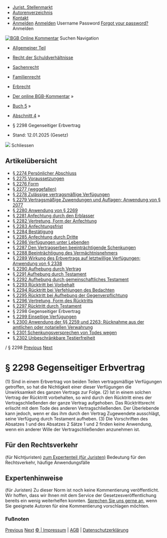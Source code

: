   * [Jurist. Stellenmarkt](https://bgb.kommentar.de/Buch-5/Abschnitt-4/</job-board> "Jurist. Stellenmarkt")
  * [Autorenverzeichnis](https://bgb.kommentar.de/Buch-5/Abschnitt-4/</Autorenverzeichnis> "Autorenverzeichnis")
  * [Kontakt](https://bgb.kommentar.de/Buch-5/Abschnitt-4/</Kontakt>)
  * [Anmelden](https://bgb.kommentar.de/Buch-5/Abschnitt-4/<#login> "show login form") [Anmelden](https://bgb.kommentar.de/Buch-5/Abschnitt-4/<#> "hide login form") Username Password
[Forgot your password?](https://bgb.kommentar.de/Buch-5/Abschnitt-4/</user/forgotpassword>) Anmelden 


[![BGB Online Kommentar](https://bgb.kommentar.de/extension/bgb/design/bgb/images/logo.png)](https://bgb.kommentar.de/Buch-5/Abschnitt-4/</> "BGB Online Kommentar")
Suchen
Navigation
  * [Allgemeiner Teil](https://bgb.kommentar.de/Buch-5/Abschnitt-4/</Buch-1>)
  * [Recht der Schuldverhältnisse](https://bgb.kommentar.de/Buch-5/Abschnitt-4/</Buch-2>)
  * [Sachenrecht](https://bgb.kommentar.de/Buch-5/Abschnitt-4/</Buch-3>)
  * [Familienrecht](https://bgb.kommentar.de/Buch-5/Abschnitt-4/</Buch-4>)
  * [Erbrecht](https://bgb.kommentar.de/Buch-5/Abschnitt-4/</Buch-5>)


  * [Der online BGB-Kommentar](https://bgb.kommentar.de/Buch-5/Abschnitt-4/</>) »
  * [Buch 5](https://bgb.kommentar.de/Buch-5/Abschnitt-4/</Buch-5>) »
  * [Abschnitt 4](https://bgb.kommentar.de/Buch-5/Abschnitt-4/</Buch-5/Abschnitt-4>) »
  * § 2298 Gegenseitiger Erbvertrag 
  * Stand: 12.01.2025 (Gesetz) 


![](https://vg01.met.vgwort.de/na/1c9909529ead4f509072c06d9081a7d5)
Schliessen 
## Artikelübersicht
  * [ § 2274 Persönlicher Abschluss ](https://bgb.kommentar.de/Buch-5/Abschnitt-4/</Buch-5/Abschnitt-4/Persoenlicher-Abschluss>)
  * [ § 2275 Voraussetzungen ](https://bgb.kommentar.de/Buch-5/Abschnitt-4/</Buch-5/Abschnitt-4/Voraussetzungen>)
  * [ § 2276 Form ](https://bgb.kommentar.de/Buch-5/Abschnitt-4/</Buch-5/Abschnitt-4/Form>)
  * [ § 2277 (weggefallen) ](https://bgb.kommentar.de/Buch-5/Abschnitt-4/</Buch-5/Abschnitt-4/weggefallen>)
  * [ § 2278 Zulässige vertragsmäßige Verfügungen ](https://bgb.kommentar.de/Buch-5/Abschnitt-4/</Buch-5/Abschnitt-4/Zulaessige-vertragsmaessige-Verfuegungen>)
  * [ § 2279 Vertragsmäßige Zuwendungen und Auflagen; Anwendung von § 2077 ](https://bgb.kommentar.de/Buch-5/Abschnitt-4/</Buch-5/Abschnitt-4/Vertragsmaessige-Zuwendungen-und-Auflagen-Anwendung-von-2077>)
  * [ § 2280 Anwendung von § 2269 ](https://bgb.kommentar.de/Buch-5/Abschnitt-4/</Buch-5/Abschnitt-4/Anwendung-von-2269>)
  * [ § 2281 Anfechtung durch den Erblasser ](https://bgb.kommentar.de/Buch-5/Abschnitt-4/</Buch-5/Abschnitt-4/Anfechtung-durch-den-Erblasser>)
  * [ § 2282 Vertretung, Form der Anfechtung ](https://bgb.kommentar.de/Buch-5/Abschnitt-4/</Buch-5/Abschnitt-4/Vertretung-Form-der-Anfechtung>)
  * [ § 2283 Anfechtungsfrist ](https://bgb.kommentar.de/Buch-5/Abschnitt-4/</Buch-5/Abschnitt-4/Anfechtungsfrist>)
  * [ § 2284 Bestätigung ](https://bgb.kommentar.de/Buch-5/Abschnitt-4/</Buch-5/Abschnitt-4/Bestaetigung>)
  * [ § 2285 Anfechtung durch Dritte ](https://bgb.kommentar.de/Buch-5/Abschnitt-4/</Buch-5/Abschnitt-4/Anfechtung-durch-Dritte>)
  * [ § 2286 Verfügungen unter Lebenden ](https://bgb.kommentar.de/Buch-5/Abschnitt-4/</Buch-5/Abschnitt-4/Verfuegungen-unter-Lebenden>)
  * [ § 2287 Den Vertragserben beeinträchtigende Schenkungen ](https://bgb.kommentar.de/Buch-5/Abschnitt-4/</Buch-5/Abschnitt-4/Den-Vertragserben-beeintraechtigende-Schenkungen>)
  * [ § 2288 Beeinträchtigung des Vermächtnisnehmers ](https://bgb.kommentar.de/Buch-5/Abschnitt-4/</Buch-5/Abschnitt-4/Beeintraechtigung-des-Vermaechtnisnehmers>)
  * [ § 2289 Wirkung des Erbvertrags auf letztwillige Verfügungen; Anwendung von § 2338 ](https://bgb.kommentar.de/Buch-5/Abschnitt-4/</Buch-5/Abschnitt-4/Wirkung-des-Erbvertrags-auf-letztwillige-Verfuegungen-Anwendung-von-2338>)
  * [ § 2290 Aufhebung durch Vertrag ](https://bgb.kommentar.de/Buch-5/Abschnitt-4/</Buch-5/Abschnitt-4/Aufhebung-durch-Vertrag>)
  * [ § 2291 Aufhebung durch Testament ](https://bgb.kommentar.de/Buch-5/Abschnitt-4/</Buch-5/Abschnitt-4/Aufhebung-durch-Testament>)
  * [ § 2292 Aufhebung durch gemeinschaftliches Testament ](https://bgb.kommentar.de/Buch-5/Abschnitt-4/</Buch-5/Abschnitt-4/Aufhebung-durch-gemeinschaftliches-Testament>)
  * [ § 2293 Rücktritt bei Vorbehalt ](https://bgb.kommentar.de/Buch-5/Abschnitt-4/</Buch-5/Abschnitt-4/Ruecktritt-bei-Vorbehalt>)
  * [ § 2294 Rücktritt bei Verfehlungen des Bedachten ](https://bgb.kommentar.de/Buch-5/Abschnitt-4/</Buch-5/Abschnitt-4/Ruecktritt-bei-Verfehlungen-des-Bedachten>)
  * [ § 2295 Rücktritt bei Aufhebung der Gegenverpflichtung ](https://bgb.kommentar.de/Buch-5/Abschnitt-4/</Buch-5/Abschnitt-4/Ruecktritt-bei-Aufhebung-der-Gegenverpflichtung>)
  * [ § 2296 Vertretung, Form des Rücktritts ](https://bgb.kommentar.de/Buch-5/Abschnitt-4/</Buch-5/Abschnitt-4/Vertretung-Form-des-Ruecktritts>)
  * [ § 2297 Rücktritt durch Testament ](https://bgb.kommentar.de/Buch-5/Abschnitt-4/</Buch-5/Abschnitt-4/Ruecktritt-durch-Testament>)
  * § 2298 Gegenseitiger Erbvertrag 
  * [ § 2299 Einseitige Verfügungen ](https://bgb.kommentar.de/Buch-5/Abschnitt-4/</Buch-5/Abschnitt-4/Einseitige-Verfuegungen>)
  * [ § 2300 Anwendung der §§ 2259 und 2263; Rücknahme aus der amtlichen oder notariellen Verwahrung ](https://bgb.kommentar.de/Buch-5/Abschnitt-4/</Buch-5/Abschnitt-4/Anwendung-der-2259-und-2263-Ruecknahme-aus-der-amtlichen-oder-notariellen-Verwahrung>)
  * [ § 2301 Schenkungsversprechen von Todes wegen ](https://bgb.kommentar.de/Buch-5/Abschnitt-4/</Buch-5/Abschnitt-4/Schenkungsversprechen-von-Todes-wegen>)
  * [ § 2302 Unbeschränkbare Testierfreiheit ](https://bgb.kommentar.de/Buch-5/Abschnitt-4/</Buch-5/Abschnitt-4/Unbeschraenkbare-Testierfreiheit>)


/ § 2298 
[Previous](https://bgb.kommentar.de/Buch-5/Abschnitt-4/</Buch-5/Abschnitt-4/Ruecktritt-durch-Testament> "§ 2297 Rücktritt durch Testament") [Next](https://bgb.kommentar.de/Buch-5/Abschnitt-4/</Buch-5/Abschnitt-4/Einseitige-Verfuegungen> "§ 2299 Einseitige Verfügungen")
# § 2298 Gegenseitiger Erbvertrag
(1) Sind in einem Erbvertrag von beiden Teilen vertragsmäßige Verfügungen getroffen, so hat die Nichtigkeit einer dieser Verfügungen die Unwirksamkeit des ganzen Vertrags zur Folge.
(2) Ist in einem solchen Vertrag der Rücktritt vorbehalten, so wird durch den Rücktritt eines der Vertragschließenden der ganze Vertrag aufgehoben. Das Rücktrittsrecht erlischt mit dem Tode des anderen Vertragschließenden. Der Überlebende kann jedoch, wenn er das ihm durch den Vertrag Zugewendete ausschlägt, seine Verfügung durch Testament aufheben.
(3) Die Vorschriften des Absatzes 1 und des Absatzes 2 Sätze 1 und 2 finden keine Anwendung, wenn ein anderer Wille der Vertragschließenden anzunehmen ist.
## Für den Rechtsverkehr 
(für Nichtjuristen)
[zum Expertenteil (für Juristen)](https://bgb.kommentar.de/Buch-5/Abschnitt-4/<#expertenhinweise>)
Bedeutung für den Rechtsverkehr, häufige Anwendungsfälle
## Expertenhinweise
(für Juristen)
Zu dieser Norm ist noch keine Kommentierung veröffentlicht. Wir hoffen, dass wir Ihnen mit dem Service der Gesetzesveröffentlichung bereits ein wenig weiterhelfen konnten. [Sprechen Sie uns gerne an](https://bgb.kommentar.de/Buch-5/Abschnitt-4/</Kontakt>), wenn Sie geeignete Autoren für eine Kommentierung vorschlagen möchten. 
### Fußnoten
[Previous](https://bgb.kommentar.de/Buch-5/Abschnitt-4/</Buch-5/Abschnitt-4/Ruecktritt-durch-Testament> "§ 2297 Rücktritt durch Testament") [Next](https://bgb.kommentar.de/Buch-5/Abschnitt-4/</Buch-5/Abschnitt-4/Einseitige-Verfuegungen> "§ 2299 Einseitige Verfügungen")
[© | Impressum](https://bgb.kommentar.de/Buch-5/Abschnitt-4/</Kontakt>) | [AGB](https://bgb.kommentar.de/Buch-5/Abschnitt-4/</AGB>) | [Datenschutzerklärung](https://bgb.kommentar.de/Buch-5/Abschnitt-4/</Datenschutzerklaerung-fuer-Leser>)
